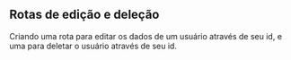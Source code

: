 ## Rotas de edição e deleção 

Criando uma rota para editar os dados de um usuário através de seu id, e uma para deletar o usuário através de seu id.